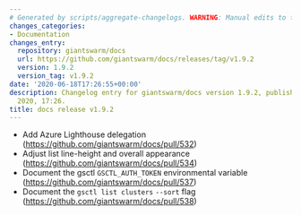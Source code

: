 ```yaml
---
# Generated by scripts/aggregate-changelogs. WARNING: Manual edits to this files will be overwritten.
changes_categories:
- Documentation
changes_entry:
  repository: giantswarm/docs
  url: https://github.com/giantswarm/docs/releases/tag/v1.9.2
  version: 1.9.2
  version_tag: v1.9.2
date: '2020-06-18T17:26:55+00:00'
description: Changelog entry for giantswarm/docs version 1.9.2, published on 18 June
  2020, 17:26.
title: docs release v1.9.2
---
```


* Add Azure Lighthouse delegation (https://github.com/giantswarm/docs/pull/532)
* Adjust list line-height and overall appearance (https://github.com/giantswarm/docs/pull/534)
* Document the gsctl `GSCTL_AUTH_TOKEN` environmental variable (https://github.com/giantswarm/docs/pull/537)
* Document the `gsctl list clusters` `--sort` flag (https://github.com/giantswarm/docs/pull/538)
